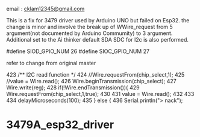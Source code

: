 email : cklam12345@gmail.com

This is a fix for 3479 driver used by Arduino UNO but failed on Esp32. the change is minor and involve the break up of WWire_request from 5 argument(not documented by Arduino Commumity) to 3 argument. Additional set to the Ai thinker default SDA SDC for I2c is also performed.

#define SIOD_GPIO_NUM  26
#define SIOC_GPIO_NUM  27


refer to change from original master 

423     /** I2C read function */
424     //Wire.requestFrom(chip_select,1);
425     //value = Wire.read();
426     Wire.beginTransmission(chip_select);
427     Wire.write(reg);
428     if(!Wire.endTransmission()){
429     Wire.requestFrom(chip_select,1,true);
430
431       value = Wire.read();
432
433
434     delayMicroseconds(100);
435     } else {
436       Serial.println("> nack");
# 3479A_esp32_driver
